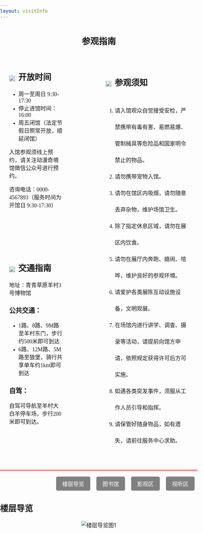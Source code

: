```yaml
---
layout: visitInfo
---
```


<html lang="zh-CN">
<head>
    <meta charset="UTF-8">
    <meta name="viewport" content="width=device-width, initial-scale=1.0">
    <title>参观指南</title>
    <style>
        body {
            margin: 0;
            padding: 0;
            font-size: 18px;
        }
        .container {
            font-family: '楷体', serif;
            display: grid;
            grid-template-areas: 
                "header header"
                "left-top right"
                "left-bottom right";
            grid-template-columns: 1fr 2fr;
            grid-gap: 20px;
            padding: 20px;
            max-width: 1200px;
            margin: auto;
        }
        .header {
            grid-area: header;
            text-align: center;
            font-size: 28px;
            font-weight: bold;
            padding: 10px;
            display: flex;
            align-items: center;
            justify-content: center;
            position: relative;
        }
        .header img {
            width: 100px;
            margin: 0 20px;
        }
        .left-top, .left-bottom, .right {
            padding: 10px;
        }
        .left-top {
            grid-area: left-top;
        }
        .left-bottom {
            grid-area: left-bottom;
        }
        .right {
            grid-area: right;
            line-height: 3;
            padding-left: 110px;
        }
        .icon {
            width: 20px;
            height: 20px;
            vertical-align: middle;
            margin-right: 10px;
        }
        .separator {
            border-top: 2px solid red;
            margin: 20px 0;
            position: relative;
        }
        .button-container {
            display: flex;
            justify-content: flex-end;
            margin-top: 20px;
        }
        .button {
            background-color: grey;
            color: white;
            padding: 10px 20px;
            border: none;
            border-radius: 5px;
            cursor: pointer;
            font-size: 18px;
            margin: 0 10px;
            transition: background-color 0.3s;
            font-family: '宋体', serif;
        }
        .button:hover, .button:focus {
            background-color: red;
        }
        .content {
            display: none;
            margin-top: 20px;
        }
        .floor-guide-images {
            display: flex;
            flex-direction: column;
            align-items: center;
            gap: 20px;
        }
        .floor-guide-images img {
            max-width: 100%;
            height: auto;
        }
        .all-font {
            font-size: 20px;
            font-family: '宋体', serif;
            text-indent: 2em;
        }
        #floor-guide {
            display: block;
        }
    </style>
    <script>
        function showContent(section) {
            var sections = document.querySelectorAll('.content');
            sections.forEach(function(sec) {
                sec.style.display = 'none';
            });
            document.getElementById(section).style.display = 'block';
        }
    </script>
</head>
<body>
    <div class="container">
        <div class="header">
            参观指南
        </div>
        <div class="left-top">
            <h2><img src="https://www.ccam.org.cn/CN/static/img/166.png" class="icon" alt="Clock Icon">开放时间</h2>
            <ul>
                <li>周一至周日 9:30-17:30</li>
                <li>停止进馆时间：16:00</li>
                <li>周五闭馆（法定节假日照常开放，顺延闭馆）</li>
            </ul>
            <p>入馆参观须线上预约，请关注动漫奇境馆微信公众号进行预约。</p>
            <p>咨询电话：0000-4567893（服务时间为开馆日 9:30-17:30）</p>
        </div>
        <div class="left-bottom">
            <h2><img src="https://www.ccam.org.cn/CN/static/img/166.png" class="icon" alt="Transport Icon">交通指南</h2>
            <p>地址：青青草原羊村3号博物馆</p>
            <h3>公共交通：</h3>
            <ul>
                <li>1路、8路、9M路至羊村东门，步行约500米即可到达</li>
                <li>6路、12M路、5M路至狼堡，骑行共享单车约1km即可到达</li>
            </ul>
            <h3>自驾：</h3>
            <p>自驾可导航至羊村大白羊停车场，步行200米即可到达。</p>
        </div>
        <div class="right">
            <h2><img src="https://www.ccam.org.cn/CN/static/img/123.png" class="icon" alt="Note Icon">参观须知</h2>
            <ol>
                <li>请入馆观众自觉接受安检，严禁携带有毒有害、易燃易爆、管制械具等危险品和国家明令禁止的物品。</li>
                <li>请勿携带宠物入馆。</li>
                <li>请勿在馆区内吸烟，请勿随意丢弃杂物，维护场馆卫生。</li>
                <li>除了指定休息区域，请勿在展区内饮食。</li>
                <li>请勿在展厅内奔跑、嬉闹、喧哗，维护良好的参观环境。</li>
                <li>请爱护各类展陈互动设施设备，文明观展。</li>
                <li>在场馆内进行讲学、调查、摄录等活动，请提前向馆方申请，依照规定获得许可后方可实施。</li>
                <li>如遇各类突发事件，须服从工作人员引导和指挥。</li>
                <li>请保管好随身物品，如有遗失，请前往服务中心求助。</li>
            </ol>
        </div>
    </div>
    <div class="separator"></div>
    <div class="button-container">
        <button class="button" onclick="showContent('floor-guide')">楼层导览</button>
        <button class="button" onclick="showContent('library')">图书馆</button>
        <button class="button" onclick="showContent('movie-area')">影视区</button>
        <button class="button" onclick="showContent('audiovisual-area')">视听区</button>
    </div>
    <div id="floor-guide" class="content">
        <h2>楼层导览</h2>
        <div class="floor-guide-images">
            <img src="https://www.ccam.org.cn/CN/static/img/guide/floor.jpg" alt="楼层导览图1">
        </div>
    </div>
    <div id="library" class="content">
        <h2>图书馆</h2>
        <h3 class="all-font">&nbsp;&nbsp;位于博物馆3楼，内有动漫相关图书近2万余册，可供观众借阅。</h3>
        <br>
        <div class="floor-guide-images">
            <img src="https://www.ccam.org.cn/CN/static/img/guide/library.jpg" alt="楼层导览图2">
        </div>
    </div>
    <div id="movie-area" class="content">
        <h2>影视区</h2>
        <h3 class="all-font">&nbsp;&nbsp;位于博物馆4楼，内设标准影厅、5D影厅、沉浸式影厅。标准影厅共244座，可播放各类动画影片；5D影厅共34座，观众可预约观赏5D动画影片。</h3>
        <br>
        <div class="floor-guide-images">
            <img src="https://www.ccam.org.cn/CN/static/img/guide/movie.jpg" alt="楼层导览图4">
        </div>
    </div>
    <div id="audiovisual-area" class="content">
        <h2>视听区</h2>
        <h3 class="all-font">&nbsp;&nbsp;位于博物馆4楼，观众可在此点播欣赏优秀动画作品。</h3>
        <br>
        <div class="floor-guide-images">
            <img src="https://www.ccam.org.cn/CN/static/img/guide/read1.jpg" alt="楼层导览图5">
        </div>
    </div>
</body>
</html>